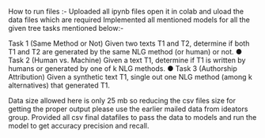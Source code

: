 
How to run files :-
Uploaded all ipynb files open it in colab and uload the data files which are required 
Implemented all mentioned models for all the given tree tasks mentioned below:- 

Task 1 (Same Method or Not) Given two texts T1 and T2, determine if both T1 and T2 are generated by the same NLG method (or human) or not.
● Task 2 (Human vs. Machine) Given a text T1, determine if T1 is written by humans or generated by one of k NLG methods.
● Task 3 (Authorship Attribution) Given a synthetic text T1, single out one NLG method
(among k alternatives) that generated T1.

Data size allowed here is only 25 mb so reducing the csv files size for getting the proper output please use the earlier mailed data from ideators group.
Provided all csv final datafiles to pass the data to models and run the model to get accuracy precision and recall.

